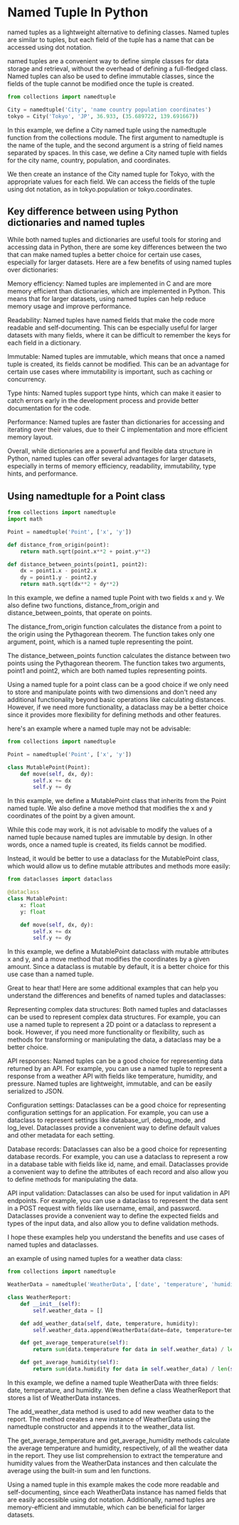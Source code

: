 # Named Tuple In Python

named tuples as a lightweight alternative to defining classes. Named tuples are similar to tuples, but each field of the tuple has a name that can be accessed using dot notation.

named tuples are a convenient way to define simple classes for data storage and retrieval, without the overhead of defining a full-fledged class. Named tuples can also be used to define immutable classes, since the fields of the tuple cannot be modified once the tuple is created.

```python
from collections import namedtuple

City = namedtuple('City', 'name country population coordinates')
tokyo = City('Tokyo', 'JP', 36.933, (35.689722, 139.691667))
```

In this example, we define a City named tuple using the namedtuple function from the collections module. The first argument to namedtuple is the name of the tuple, and the second argument is a string of field names separated by spaces. In this case, we define a City named tuple with fields for the city name, country, population, and coordinates.

We then create an instance of the City named tuple for Tokyo, with the appropriate values for each field. We can access the fields of the tuple using dot notation, as in tokyo.population or tokyo.coordinates.

## Key difference between using Python dictionaries and named tuples

While both named tuples and dictionaries are useful tools for storing and accessing data in Python, there are some key differences between the two that can make named tuples a better choice for certain use cases, especially for larger datasets. Here are a few benefits of using named tuples over dictionaries:

Memory efficiency: Named tuples are implemented in C and are more memory efficient than dictionaries, which are implemented in Python. This means that for larger datasets, using named tuples can help reduce memory usage and improve performance.

Readability: Named tuples have named fields that make the code more readable and self-documenting. This can be especially useful for larger datasets with many fields, where it can be difficult to remember the keys for each field in a dictionary.

Immutable: Named tuples are immutable, which means that once a named tuple is created, its fields cannot be modified. This can be an advantage for certain use cases where immutability is important, such as caching or concurrency.

Type hints: Named tuples support type hints, which can make it easier to catch errors early in the development process and provide better documentation for the code.

Performance: Named tuples are faster than dictionaries for accessing and iterating over their values, due to their C implementation and more efficient memory layout.

Overall, while dictionaries are a powerful and flexible data structure in Python, named tuples can offer several advantages for larger datasets, especially in terms of memory efficiency, readability, immutability, type hints, and performance.

## Using namedtuple for a Point class

```python
from collections import namedtuple
import math

Point = namedtuple('Point', ['x', 'y'])

def distance_from_origin(point):
    return math.sqrt(point.x**2 + point.y**2)

def distance_between_points(point1, point2):
    dx = point1.x - point2.x
    dy = point1.y - point2.y
    return math.sqrt(dx**2 + dy**2)
```

In this example, we define a named tuple Point with two fields x and y. We also define two functions, distance_from_origin and distance_between_points, that operate on points.

The distance_from_origin function calculates the distance from a point to the origin using the Pythagorean theorem. The function takes only one argument, point, which is a named tuple representing the point.

The distance_between_points function calculates the distance between two points using the Pythagorean theorem. The function takes two arguments, point1 and point2, which are both named tuples representing points.

Using a named tuple for a point class can be a good choice if we only need to store and manipulate points with two dimensions and don't need any additional functionality beyond basic operations like calculating distances. However, if we need more functionality, a dataclass may be a better choice since it provides more flexibility for defining methods and other features.

here's an example where a named tuple may not be advisable:

```python
from collections import namedtuple

Point = namedtuple('Point', ['x', 'y'])

class MutablePoint(Point):
    def move(self, dx, dy):
        self.x += dx
        self.y += dy
```

In this example, we define a MutablePoint class that inherits from the Point named tuple. We also define a move method that modifies the x and y coordinates of the point by a given amount.

While this code may work, it is not advisable to modify the values of a named tuple because named tuples are immutable by design. In other words, once a named tuple is created, its fields cannot be modified.

Instead, it would be better to use a dataclass for the MutablePoint class, which would allow us to define mutable attributes and methods more easily:

```python
from dataclasses import dataclass

@dataclass
class MutablePoint:
    x: float
    y: float

    def move(self, dx, dy):
        self.x += dx
        self.y += dy
```

In this example, we define a MutablePoint dataclass with mutable attributes x and y, and a move method that modifies the coordinates by a given amount. Since a dataclass is mutable by default, it is a better choice for this use case than a named tuple.

Great to hear that! Here are some additional examples that can help you understand the differences and benefits of named tuples and dataclasses:

Representing complex data structures: Both named tuples and dataclasses can be used to represent complex data structures. For example, you can use a named tuple to represent a 2D point or a dataclass to represent a book. However, if you need more functionality or flexibility, such as methods for transforming or manipulating the data, a dataclass may be a better choice.

API responses: Named tuples can be a good choice for representing data returned by an API. For example, you can use a named tuple to represent a response from a weather API with fields like temperature, humidity, and pressure. Named tuples are lightweight, immutable, and can be easily serialized to JSON.

Configuration settings: Dataclasses can be a good choice for representing configuration settings for an application. For example, you can use a dataclass to represent settings like database_url, debug_mode, and log_level. Dataclasses provide a convenient way to define default values and other metadata for each setting.

Database records: Dataclasses can also be a good choice for representing database records. For example, you can use a dataclass to represent a row in a database table with fields like id, name, and email. Dataclasses provide a convenient way to define the attributes of each record and also allow you to define methods for manipulating the data.

API input validation: Dataclasses can also be used for input validation in API endpoints. For example, you can use a dataclass to represent the data sent in a POST request with fields like username, email, and password. Dataclasses provide a convenient way to define the expected fields and types of the input data, and also allow you to define validation methods.

I hope these examples help you understand the benefits and use cases of named tuples and dataclasses.

an example of using named tuples for a weather data class:

```python
from collections import namedtuple

WeatherData = namedtuple('WeatherData', ['date', 'temperature', 'humidity'])

class WeatherReport:
    def __init__(self):
        self.weather_data = []

    def add_weather_data(self, date, temperature, humidity):
        self.weather_data.append(WeatherData(date=date, temperature=temperature, humidity=humidity))

    def get_average_temperature(self):
        return sum(data.temperature for data in self.weather_data) / len(self.weather_data)

    def get_average_humidity(self):
        return sum(data.humidity for data in self.weather_data) / len(self.weather_data)
```
In this example, we define a named tuple WeatherData with three fields: date, temperature, and humidity. We then define a class WeatherReport that stores a list of WeatherData instances.

The add_weather_data method is used to add new weather data to the report. The method creates a new instance of WeatherData using the namedtuple constructor and appends it to the weather_data list.

The get_average_temperature and get_average_humidity methods calculate the average temperature and humidity, respectively, of all the weather data in the report. They use list comprehension to extract the temperature and humidity values from the WeatherData instances and then calculate the average using the built-in sum and len functions.

Using a named tuple in this example makes the code more readable and self-documenting, since each WeatherData instance has named fields that are easily accessible using dot notation. Additionally, named tuples are memory-efficient and immutable, which can be beneficial for larger datasets.

